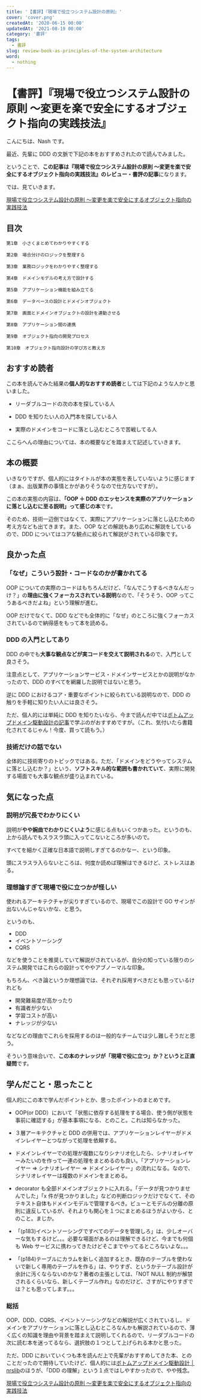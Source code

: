 ```yaml
---
title: '【書評】『現場で役立つシステム設計の原則』'
cover: 'cover.png'
createdAt: '2020-06-15 00:00'
updatedAt: '2021-08-19 00:00'
category: '書評'
tags:
  - 書評
slug: review-book-as-principles-of-the-system-architecture
word:
  - nothing
---
```


# 【書評】『現場で役立つシステム設計の原則 〜変更を楽で安全にするオブジェクト指向の実践技法』

こんにちは、Nash です。

最近、先輩に DDD の文脈で下記の本をおすすめされたので読んでみました。

ということで、**この記事は『現場で役立つシステム設計の原則 〜変更を楽で安全にするオブジェクト指向の実践技法』のレビュー・書評の記事**になります。

では、見ていきます。

<!-- アフィ -->
<div class="af-moshi-container">
<a href="//af.moshimo.com/af/c/click?a_id=1847646&amp;p_id=170&amp;pc_id=185&amp;pl_id=4062&amp;url=https%3A%2F%2Fwww.amazon.co.jp%2Fdp%2FB073GSDBGT" rel="nofollow" referrerpolicy="no-referrer-when-downgrade"><img src="https://images-fe.ssl-images-amazon.com/images/I/51QSqJm2ZOL._SL160_.jpg" alt="" style="border: none;" /><br />現場で役立つシステム設計の原則 〜変更を楽で安全にするオブジェクト指向の実践技法</a><img src="//i.moshimo.com/af/i/impression?a_id=1847646&amp;p_id=170&amp;pc_id=185&amp;pl_id=4062" alt="" width="1" height="1" style="border: 0px;" />
</div>
<!-- Amazon -->

## 目次

```
第1章　小さくまとめてわかりやすくする

第2章　場合分けのロジックを整理する

第3章　業務ロジックをわかりやすく整理する

第4章　ドメインモデルの考え方で設計する

第5章　アプリケーション機能を組み立てる

第6章　データベースの設計とドメインオブジェクト

第7章　画面とドメインオブジェクトの設計を連動させる

第8章　アプリケーション間の連携

第9章　オブジェクト指向の開発プロセス

第10章　オブジェクト指向設計の学び方と教え方

```

## おすすめ読者

この本を読んでみた結果の**個人的なおすすめ読者**としては下記のような人かと思いました。

- リーダブルコードの次の本を探している人

- DDD を知りたい人の入門本を探している人

- 実際のドメインをコードに落とし込むところで苦戦してる人

ここらへんの理由については、本の概要などを踏まえて記述していきます。

## 本の概要

いきなりですが、個人的にはタイトルが本の実態を表していないように感じます（まぁ、出版業界の事情とかがありそうなので仕方ないですが）。

この本の実態の内容は、**「OOP ＋ DDD のエッセンスを実際のアプリケーションに落とし込むに至る説明」って感じの本**です。

そのため、技術一辺倒ではなくて、実際にアプリケーションに落とし込むための考え方なども出てきます。また、OOP などの解説もあり広めに解説をしているので、DDD についてはコアな観点に絞られて解説がされている印象です。

## 良かった点

### 「なぜ」こういう設計・コードなのかが書かれてる

OOP についての実際のコードはもちろんだけど、「なんでこうするべきなんだっけ？」の**理由に強くフォーカスされている説明**なので、「そうそう、OOP ってこうあるべきだよね」という理解が進む。

OOP だけでなくて、DDD などでも全体的に「なぜ」のところに強くフォーカスされているので納得感をもって本を読める。

### DDD の入門としてあり

DDD の中でも**大事な観点などが実コードを交えて説明される**ので、入門として良さそう。

注意点として、アプリケーションサービス・ドメインサービスとかの説明がなかったので、DDD のすべてを網羅した説明ではないと思う。

逆に DDD におけるコア・重要なポイントに絞られている説明なので、DDD の触りを手軽に知りたい人には良さそう。

ただ、個人的には単純に DDD を知りたいなら、今まで読んだ中では[ボトムアップドメイン駆動設計の記事](https://nrslib.com/bottomup-ddd/)で学ぶのがおすすめですが。（これ、気付いたら書籍化されてるじゃん！今度、買って読もう。）

### 技術だけの話でない

全体的に技術寄りのトピックではある。ただ、「ドメインをどうやってシステムに落とし込むか？」という、**ソフトスキル的な範囲も書かれていて**、実際に開発する場面でも大事な観点が盛り込まれている。

## 気になった点

### 説明が冗長でわかりにくい

説明が**やや婉曲でわかりにくいよう**に感じる点もいくつかあった。というのも、上から読んでもスラスラ頭に入ってこないところが多いので。

すべてを細かく正確な日本語で説明しすぎてるのかなー、という印象。

頭にスラスラ入らないところは、何度か読めば理解はできるけど、ストレスはある。

### 理想論すぎて現場で役に立つかが怪しい

使われるアーキテクチャが尖りすぎているので、現場でこの設計で GO サインが出ないんじゃないかな、と思う。

というのも、

- DDD
- イベントソーシング
- CQRS

などを使うことを推奨していて解説がされているが、自分の知っている限りのシステム開発ではこれらの設計ってややアブノーマルな印象。

もちろん、べき論というか理想論では、それぞれ採用すべきだとも思っているけれども

- 開発難易度が高かったり
- 有識者が少ない
- 学習コストが高い
- ナレッジが少ない

などなどの理由でこれらを採用するのは一般的なチームでは少し難しそうだと思う。

そういう意味合いで、**この本のナレッジが「現場で役に立つ」か？というと正直疑問**です。

## 学んだこと・思ったこと

個人的にこの本で学んだポイントとか、思ったポイントのまとめです。

- OOP(or DDD）において「状態に依存する処理をする場合、使う側が状態を事前に確認する」が基本事項になる、とのこと。これは知らなかった。
- ３層アーキテクチャと DDD の併用では、アプリケーションレイヤーがドメインレイヤーとつながって処理を依頼する。
- ドメインレイヤーでの処理が複数になりシナリオ化したら、シナリオレイヤーみたいのを作って一連の処理をまとめるのも良い。「アプリケーションレイヤー ⇒ シナリオレイヤー ⇒ ドメインレイヤー」の流れになる。なので、シナリオレイヤーは複数のドメインをまとめる。
- decorator も全部ドメインオブジェクトに入れる。「データが見つかりませんでした」「x 件が見つかりました」などの判断ロジックだけでなくて、そのテキスト自体もドメインモデルで管理するべき。ビューとモデルの分離の原則に違反しているが、それよりも関心を１つにまとめるほうがよいから、とのこと。まじか。

- 「(p183)イベントソーシングですべてのデータを管理しろ」は、少しオーバーな気もするけど。。。必要な場面があるのは理解できるけど、今までも何個も Web サービスに携わってきたけどそこまでやってるところないよな。。。
- 「(p184)テーブルにカラムを新しく追加するとき、既存のテーブルを使わないで新しく専用のテーブルを作る」は、やりすぎ、というかテーブル設計が余計に汚くならないのかな？著者の主張としては、「NOT NULL 制約が解禁されるくらいなら、新しくテーブル作れ」なのだけど、さすがにやりすぎでは？とも思ってします。。。

### 総括

OOP、DDD、CQRS、イベントソーシングなどの解説が広くされているし、ドメインをアプリケーションに落とし込むところなんかも解説されているので、薄く広くの知識を理由や背景を踏まえて説明してくれるので、リーダブルコードの次に読む本を迷ってるなら、選択肢の１つとして上げられる本かと思った。

ただ、DDD においていくつも本を読んだ上で先輩がおすすめしてきた本、とのことだったので期待していたけど、個人的には[ボトムアップドメイン駆動設計 │ nrslib](https://nrslib.com/bottomup-ddd/)のほうが、「DDD の理解」という１点ではしやすかったので、やや残念。

<!-- アフィ -->
<div class="af-moshi-container">
<a href="//af.moshimo.com/af/c/click?a_id=1847646&amp;p_id=170&amp;pc_id=185&amp;pl_id=4062&amp;url=https%3A%2F%2Fwww.amazon.co.jp%2Fdp%2FB073GSDBGT" rel="nofollow" referrerpolicy="no-referrer-when-downgrade"><img src="https://images-fe.ssl-images-amazon.com/images/I/51QSqJm2ZOL._SL160_.jpg" alt="" style="border: none;" /><br />現場で役立つシステム設計の原則 〜変更を楽で安全にするオブジェクト指向の実践技法</a><img src="//i.moshimo.com/af/i/impression?a_id=1847646&amp;p_id=170&amp;pc_id=185&amp;pl_id=4062" alt="" width="1" height="1" style="border: 0px;" />
</div>
<!--  -->
